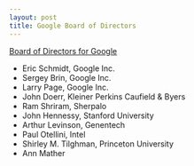 ```yaml
---
layout: post
title: Google Board of Directors
---
```


[Board of Directors for Google](http://www.google.com/corporate/execs.html)

- Eric Schmidt, Google Inc.
- Sergey Brin, Google Inc.
- Larry Page, Google Inc.
- John Doerr, Kleiner Perkins Caufield & Byers
- Ram Shriram, Sherpalo
- John Hennessy, Stanford University
- Arthur Levinson, Genentech
- Paul Otellini, Intel
- Shirley M. Tilghman, Princeton University
- Ann Mather
